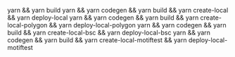 yarn && yarn build 
yarn && yarn codegen && yarn build && yarn create-local && yarn deploy-local
yarn && yarn codegen && yarn build && yarn create-local-polygon && yarn deploy-local-polygon
yarn && yarn codegen && yarn build && yarn create-local-bsc && yarn deploy-local-bsc
yarn && yarn codegen && yarn build && yarn create-local-motiftest && yarn deploy-local-motiftest